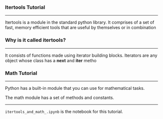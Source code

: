 
### Itertools Tutorial
---
Itertools is a module in the standard python library. It comprises of a set of fast, memory efficient tools that are useful by themselves or in combination

### Why is it called itertools?
---
It consists of functions made using iterator building blocks. Iterators are any object whose class has a __next__ and __iter__ metho


### Math Tutorial
---
Python has a built-in module that you can use for mathematical tasks.

The math module has a set of methods and constants.

---
`itertools_and_math_.ipynb` is the notebook for this tutorial.
